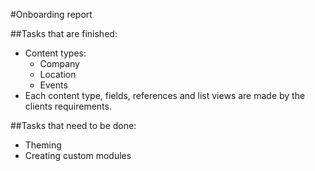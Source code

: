 #Onboarding report

##Tasks that are finished:
+ Content types:
  - Company
  - Location
  - Events
+ Each content type, fields, references and list views are made by the clients requirements. 


##Tasks that need to be done:
+ Theming 
+ Creating custom modules